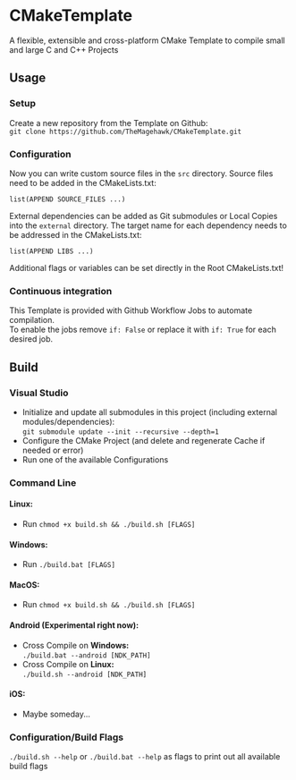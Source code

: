 # CMakeTemplate
A flexible, extensible and cross-platform CMake Template to compile small and large C and C++ Projects

## Usage
### Setup

Create a new repository from the Template on Github:  
`git clone https://github.com/TheMagehawk/CMakeTemplate.git`

### Configuration

Now you can write custom source files in the `src` directory.
Source files need to be added in the CMakeLists.txt:

`list(APPEND SOURCE_FILES ...)`

External dependencies can be added as Git submodules or Local Copies into the `external` directory.
The target name for each dependency needs to be addressed in the CMakeLists.txt:

`list(APPEND LIBS ...)`

Additional flags or variables can be set directly in the Root CMakeLists.txt!

### Continuous integration

This Template is provided with Github Workflow Jobs to automate compilation.<br>
To enable the jobs remove `if: False` or replace it with `if: True` for each desired job.

## Build
### Visual Studio

- Initialize and update all submodules in this project (including external modules/dependencies):  
 `git submodule update --init --recursive --depth=1`
- Configure the CMake Project (and delete and regenerate Cache if needed or error)
- Run one of the available Configurations

### Command Line

#### Linux:
- Run `chmod +x build.sh && ./build.sh [FLAGS]`

#### Windows:
- Run `./build.bat [FLAGS]`

#### MacOS:
- Run `chmod +x build.sh && ./build.sh [FLAGS]`

#### Android (Experimental right now):
- Cross Compile on **Windows:**<br/>
`./build.bat --android [NDK_PATH]`
- Cross Compile on **Linux:**<br/>
`./build.sh --android [NDK_PATH]`

#### iOS:
- Maybe someday...

### Configuration/Build Flags
`./build.sh --help` or `./build.bat --help` as flags to print out all available build flags
